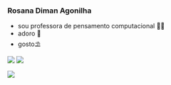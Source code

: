### Rosana Diman Agonilha ###

- sou professora de pensamento computacional 💙🌼
- adoro 🌛
- gosto⛱️

![](https://media.tenor.com/mmWxfhf7btwAAAAM/tired-sleepy.gif)
![](https://media.tenor.com/NZhwaOBHD7EAAAAC/quby-quby-sticker.gif)

![](https://media.tenor.com/qtCmlvBEleMAAAAj/cony-line-friends-love.gif)
